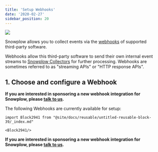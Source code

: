 ```yaml
---
title: 'Setup Webhooks'
date: '2020-02-27'
sidebar_position: 20
---
```


![](images/snowplow-aws-pipeline-webhooks.png)

Snowplow allows you to collect events via the [webhooks](http://en.wikipedia.org/wiki/Webhook) of supported third-party software.

Webhooks allow this third-party software to send their own internal event streams to [Snowplow Collectors](https://github.com/snowplow/snowplow/wiki/Setting-up-a-Collector) for further processing. Webhooks are sometimes referred to as "streaming APIs" or "HTTP response APIs".

## 1\. Choose and configure a Webhook

**If you are interested in sponsoring a new webhook integration for Snowplow, please [talk to us](https://github.com/snowplow/snowplow/wiki/Talk-to-us).**

The following Webhooks are currently available for setup:

```mdx-code-block
import Block2941 from "@site/docs/reusable/untitled-reusable-block-39/_index.md"

<Block2941/>
```

**If you are interested in sponsoring a new webhook integration for Snowplow, please [talk to us](https://github.com/snowplow/snowplow/wiki/Talk-to-us).**
